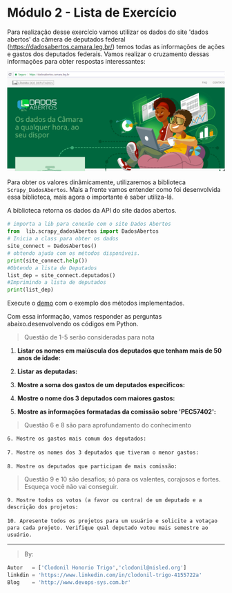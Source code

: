 Módulo 2 - Lista de Exercício
=========

Para realização desse exercício vamos utilizar os dados do site 'dados abertos' da câmera de deputados federal (https://dadosabertos.camara.leg.br/) temos todas as informações de ações e gastos dos deputados federais. Vamos realizar o cruzamento dessas informações para obter respostas interessantes:


![dadosabertos](https://github.com/clodonil/Python-Fundamentals/blob/master/Imagens/dados_abertos1.png)

Para obter os valores dinâmicamente, utilizaremos a biblioteca `Scrapy_DadosAbertos`. Mais a frente vamos entender como foi desenvolvida essa biblioteca, mais agora o importante é saber utiliza-lá.

A biblioteca retorna os dados da API do site dados abertos. 

```python
# importa a lib para conexão com o site Dados Abertos
from  lib.scrapy_dadosAbertos import DadosAbertos
# Inicia a class para obter os dados
site_connect = DadosAbertos()
# obtendo ajuda com os métodos disponíveis.
print(site_connect.help())
#Obtendo a lista de Deputados
list_dep = site_connect.deputados()
#Imprimindo a lista de deputados
print(list_dep)

```
Execute o [demo](https://github.com/clodonil/Python-Fundamentals/blob/master/modulo2/parte1/Exercicios/code/demo.py) com o exemplo dos métodos implementados.

Com essa informação, vamos responder as perguntas abaixo.desenvolvendo os códigos em Python.

> Questão de 1-5 serão consideradas para nota

1. **Listar os nomes em maiúscula dos deputados que tenham mais de 50 anos de idade:**

2. **Listar as deputadas:**
   
3. **Mostre a soma dos gastos de um deputados especificos:**

4. **Mostre o nome dos 3 deputados com maiores gastos:**
	
5. **Mostre as informações formatadas da comissão sobre 'PEC57402':**

> Questão 6 e 8 são para aprofundamento do conhecimento

```
6. Mostre os gastos mais comum dos deputados:

7. Mostre os nomes dos 3 deputados que tiveram o menor gastos:

8. Mostre os deputados que participam de mais comissão:
```

> Questão 9 e 10 são desafios; só para os valentes, corajosos e fortes. Esqueça você não vai conseguir.

```
9. Mostre todos os votos (a favor ou contra) de um deputado e a descrição dos projetos:

10. Apresente todos os projetos para um usuário e solicite a votaçao para cada projeto. Verifique qual deputado votou mais semestre ao usuário.
```
***
> By:
```python
Autor   = ['Clodonil Honorio Trigo','clodonil@nisled.org']
linkdin = 'https://www.linkedin.com/in/clodonil-trigo-4155722a'
Blog    = 'http://www.devops-sys.com.br'
```
